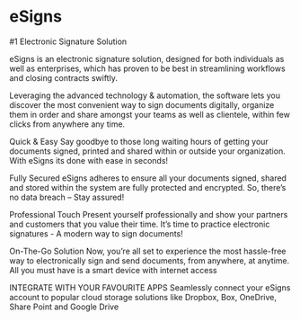 # eSigns
#1 Electronic Signature Solution


eSigns is an electronic signature solution, designed for both individuals as well as enterprises, which has proven to be best in streamlining workflows and closing contracts swiftly.

Leveraging the advanced technology & automation, the software lets you discover the most convenient way to sign documents digitally, organize them in order and share amongst your teams as well as clientele, within few clicks from anywhere any time. 

Quick & Easy
Say goodbye to those long waiting hours of getting your documents signed, printed and shared within or outside your organization. With eSigns its done with ease in seconds!

Fully Secured
eSigns adheres to ensure all your documents signed, shared and stored within the system are fully protected and encrypted. So, there’s no data breach – Stay assured!

Professional Touch
Present yourself professionally and show your partners and customers that you value their time. It’s time to practice electronic signatures - A modern way to sign documents!

On-The-Go Solution
Now, you’re all set to experience the most hassle-free way to electronically sign and send documents, from anywhere, at anytime. All you must have is a smart device with internet access

INTEGRATE WITH YOUR FAVOURITE APPS
Seamlessly connect your eSigns account to popular cloud storage solutions like Dropbox, Box, OneDrive, Share Point and Google Drive
